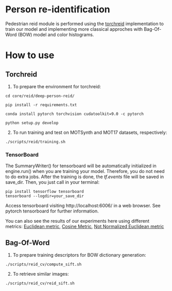 # Person re-identification

Pedestrian reid module is performed using the [torchreid](https://github.com/KaiyangZhou/deep-person-reid/tree/master/torchreid) implementation to train our model and implementing more classical approches with Bag-Of-Word (BOW) model and color histograms.

# How to use

## Torchreid

1. To prepare the environment for torchreid:

```
cd core/reid/deep-person-reid/

pip install -r requirements.txt

conda install pytorch torchvision cudatoolkit=9.0 -c pytorch

python setup.py develop

```

2. To run training and test on MOTSynth and MOT17 datasets, respectively:

```
./scripts/reid/training.sh
```

### TensorBoard

The SummaryWriter() for tensorboard will be automatically initialized in engine.run() when you are training your model. Therefore, you do not need to do extra jobs. After the training is done, the _tf.events_ file will be saved in save_dir. Then, you just call in your terminal:

```
pip install tensorflow tensorboard
tensorboard --logdir=your_save_dir
```

Access tensorboard visiting http://localhost:6006/ in a web browser.
See pytorch tensorboard for further information.

You can also see the results of our experiments here using different metrics: [Euclidean metric](https://tensorboard.dev/experiment/jUQ3fPLwR0azkBvdgzr3pg/#scalars&_smoothingWeight=0), [Cosine Metric](https://tensorboard.dev/experiment/2i1qCGnGRaeaigVnzkzIRQ/#scalars), [Not Normalized Euclidean metric](https://tensorboard.dev/experiment/Yl7ikSlbQruBtRagdVOX6g/#scalars)

## Bag-Of-Word

1. To prepare training descriptors for BOW dictionary generation:

```
./scripts/reid_cv/compute_sift.sh
```

2. To retrieve similar images:

```
./scripts/reid_cv/reid_sift.sh
```

